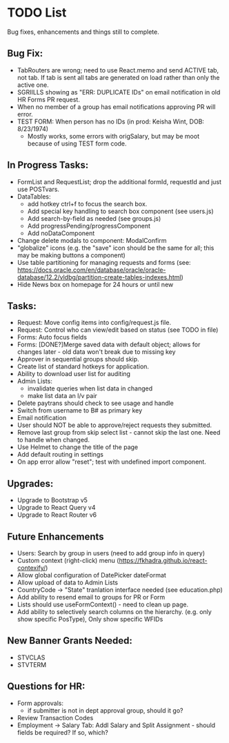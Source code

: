 # TODO List
Bug fixes, enhancements and things still to complete.

## Bug Fix:
  * TabRouters are wrong; need to use React.memo and send ACTIVE tab, not tab.  If tab is sent all tabs are generated on load rather than only the active one.
  * SGRIILLS showing as "ERR: DUPLICATE IDs" on email notification in old HR Forms PR request.
  * When no member of a group has email notifications approving PR will error.
  * TEST FORM: When person has no IDs (in prod: Keisha Wint, DOB: 8/23/1974)
    - Mostly works, some errors with origSalary, but may be moot because of using TEST form code.

## In Progress Tasks:
  * FormList and RequestList; drop the additional formId, requestId and just use POSTvars.
  * DataTables:
    - add hotkey ctrl+f to focus the search box.
    - Add special key handling to search box component (see users.js)
    - Add search-by-field as needed (see groups.js)
    - Add progressPending/progressComponent
    - Add noDataComponent
  * Change delete modals to component: ModalConfirm
  * "globalize" icons (e.g. the "save" icon should be the same for all; this may be making buttons a component)
  * Use table partitioning for managing requests and forms (see: https://docs.oracle.com/en/database/oracle/oracle-database/12.2/vldbg/partition-create-tables-indexes.html)
  * Hide News box on homepage for 24 hours or until new

## Tasks: 
  * Request: Move config items into config/request.js file.
  * Request: Control who can view/edit based on status (see TODO in file)
  * Forms: Auto focus fields
  * Forms: [DONE?]Merge saved data with default object; allows for changes later - old data won't break due to missing key
  * Approver in sequential groups should skip.
  * Create list of standard hotkeys for application.
  * Ability to download user list for auditing
  * Admin Lists: 
    * invalidate queries when list data in changed
    * make list data an l/v pair
  * Delete paytrans should check to see usage and handle
  * Switch from username to B# as primary key
  * Email notification
  * User should NOT be able to approve/reject requests they submitted.
  * Remove last group from skip select list - cannot skip the last one.  Need to handle when changed.
  * Use Helmet to change the title of the page
  * Add default routing in settings
  * On app error allow "reset"; test with undefined import component.

## Upgrades:
  * Upgrade to Bootstrap v5
  * Upgrade to React Query v4
  * Upgrade to React Router v6

## Future Enhancements
  * Users: Search by group in users (need to add group info in query)
  * Custom context (right-click) menu (https://fkhadra.github.io/react-contexify/)
  * Allow global configuration of DatePicker dateFormat
  * Allow upload of data to Admin Lists
  * CountryCode -> "State" tranlation interface needed (see education.php)
  * Add ability to resend email to groups for PR or Form
  * Lists should use useFormContext() - need to clean up page.
  * Add ability to selectively search columns on the hierarchy. (e.g. only show specific PosType), Only show specific WFIDs

## New Banner Grants Needed:
  * STVCLAS
  * STVTERM

## Questions for HR:
  * Form approvals:
    - if submitter is not in dept approval group, should it go?
  * Review Transaction Codes
  * Employment -> Salary Tab: Addl Salary and Split Assignment - should fields be required?  If so, which?